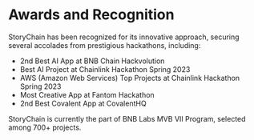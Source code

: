 # Awards and Recognition

StoryChain has been recognized for its innovative approach, securing several accolades from prestigious hackathons, including:

* 2nd Best AI App at BNB Chain Hackvolution
* Best AI Project at Chainlink Hackathon Spring 2023
* AWS (Amazon Web Services) Top Projects at Chainlink Hackathon Spring 2023
* Most Creative App at Fantom Hackathon
* 2nd Best Covalent App at CovalentHQ



StoryChain is currently the part of BNB Labs MVB VII Program, selected among 700+ projects.
